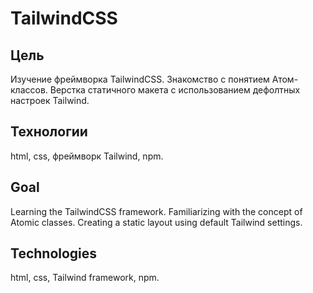 # TailwindCSS

## Цель

Изучение фреймворка TailwindCSS. Знакомство с понятием Атом-классов. Верстка статичного макета с использованием дефолтных настроек Tailwind.

## Технологии

html, css, фреймворк Tailwind, npm.

## Goal

Learning the TailwindCSS framework. Familiarizing with the concept of Atomic classes. Creating a static layout using default Tailwind settings.

## Technologies

html, css, Tailwind framework, npm.